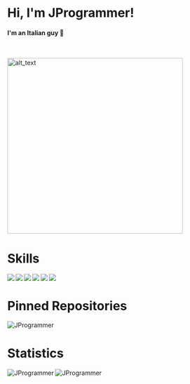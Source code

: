 <h1> Hi, I'm JProgrammer!</h1>

<h4>I'm an Italian guy 🍕</h4>
<br>

[<img alt="alt_text" width="400px" src="https://lanyard.cnrad.dev/api/839084385927430145?idleMessage=I'm%20probably%20coding%20something(?)"/>](https://discordapp.com/users/839084385927430145)


<h1>Skills</h1>

<img align="left" src="https://img.shields.io/badge/Python-d9d61a?style=for-the-badge&logo=python&logoColor=black"/>
<img align="left" src="https://img.shields.io/badge/tweepy-ffffff?style=for-the-badge&logo=telegram&logoColor=white"/>
<img align="left" src="https://img.shields.io/badge/socket-28a617?style=for-the-badge&logo=WebAuthn&logoColor=white"/>
<img align="left" src="https://img.shields.io/badge/Godot_Engine-1790a6?style=for-the-badge&logo=godot-engine&logoColor=white"/>
<img align="left" src="https://img.shields.io/badge/OpenCV-1790a6?style=for-the-badge&logo=opencv&logoColor=white"/>
<img src="https://img.shields.io/badge/Cyber_Security-332c50?style=for-the-badge&logo=Windows%20Terminal&logoColor=white"/>



<h1>Pinned Repositories</h1>
<img src="https://github-readme-stats.vercel.app/api/pin/?username=JProgrammer-it&repo=JUC&bg_color=30,332c50,46878f&title_color=fff&text_color=fff" alt="JProgrammer"/>

<h1>Statistics</h1>
<img align="left" src="https://github-readme-stats.vercel.app/api?username=JProgrammer-it&bg_color=30,332c50,46878f&title_color=fff&text_color=fff" alt="JProgrammer" />
<img src="https://github-readme-stats.vercel.app/api/top-langs/?username=JProgrammer-it&bg_color=30,332c50,46878f&title_color=fff&text_color=fff" alt="JProgrammer" />

